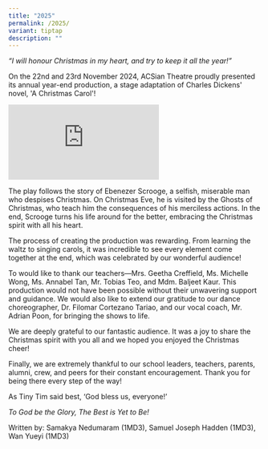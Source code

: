 ```yaml
---
title: "2025"
permalink: /2025/
variant: tiptap
description: ""
---
```

<p><em>“I will honour Christmas in my heart, and try to keep it all the year!”</em>
</p>
<p>On the 22nd and 23rd November 2024, ACSian Theatre proudly presented its
annual year-end production, a stage adaptation of Charles Dickens' novel,
'A Christmas Carol'!</p>
<div class="iframe-wrapper">
<iframe allowfullscreen="true" frameborder="0" src="https://docs.google.com/presentation/d/e/2PACX-1vSfhw-wRPjyj5l2Hi_KGwug_gMpMmNSnAY6DTqFcERpg7nu8bnh6-Rb6lsDSH-J87gmTmfm7ev0DGdt/embed?start=false&amp;amp;loop=false&amp;amp;delayms=3000"></iframe>
</div>
<p><em>         </em>
</p>
<p>The play follows the story of Ebenezer Scrooge, a selfish, miserable man
who despises Christmas. On Christmas Eve, he is visited by the Ghosts of
Christmas, who teach him the consequences of his merciless actions. In
the end, Scrooge turns his life around for the better, embracing the Christmas
spirit with all his heart.</p>
<p>The process of creating the production was rewarding. From learning the
waltz to singing carols, it was incredible to see every element come together
at the end, which was celebrated by our wonderful audience!</p>
<p>To would like to thank our teachers—Mrs. Geetha Creffield, Ms. Michelle
Wong, Ms. Annabel Tan, Mr. Tobias Teo, and Mdm. Baljeet Kaur. This production
would not have been possible without their unwavering support and guidance.
We would also like to extend our gratitude to our dance choreographer,
Dr. Filomar Cortezano Tariao, and our vocal coach, Mr. Adrian Poon, for
bringing the shows to life.</p>
<p>We are deeply grateful to our fantastic audience. It was a joy to share
the Christmas spirit with you all and we hoped you enjoyed the Christmas
cheer!</p>
<p>Finally, we are extremely thankful to our school leaders, teachers, parents,
alumni, crew, and peers for their constant encouragement. Thank you for
being there every step of the way!</p>
<p>As Tiny Tim said best, ‘God bless us, everyone!’</p>
<p><em>To God be the Glory, The Best is Yet to Be!</em>
</p>
<p>Written by: Samakya Nedumaram (1MD3), Samuel Joseph Hadden (1MD3), Wan
Yueyi (1MD3)</p>
<p></p>